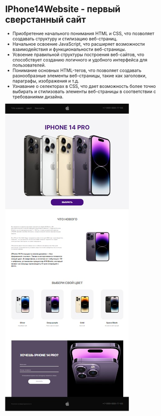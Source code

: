 # IPhone14Website - первый сверстанный сайт

- Приобретение начального понимания HTML и CSS, что позволяет создавать структуру и стилизацию веб-страниц.
- Начальное освоение JavaScript, что расширяет возможности взаимодействия и функциональности веб-страницы.
- Усвоение правильной структуры построения веб-сайтов, что способствует созданию логичного и удобного интерфейса для пользователей.
- Понимание основных HTML-тегов, что позволяет создавать разнообразные элементы веб-страницы, такие как заголовки, параграфы, изображения и т.д.
- Узнавание о селекторах в CSS, что дает возможность более точно выбирать и стилизовать элементы веб-страницы в соответствии с требованиями дизайна.

![Screenshot](https://github.com/ZeRcooI/IPhone14Website/blob/main/figma/Screenshot%202024-02-13%20172510.jpg)
